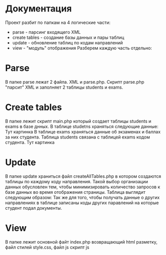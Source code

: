 # Документация
Проект разбит по папкам на 4 логические части:
* parse - парсинг входящего XML
* create tables - создание базы данных и пары таблиц
* update - обновление таблиц по кодам направлений
* view - "модуль" отображения
Разберем каждую часть отдельно:

# Parse

В папке parse лежат 2 файла. XML и parse.php. Скрипт parse.php "парсит" XML и заполняет 2 таблицы students и exams.

# Create tables

В папке лежит скрипт main.php который создает таблицы students и exams в базе днных. 
В таблице studetns храняться следующие данные:
Тут картинка
В таблице exams храняться данные об экзаменах и баллах за них студента. Таблица students связана с таблицей exams кодом студента.
Тут картинка

# Update

В папке update храниться файл createAllTables.php в котором создаются таблицы по каждому коду направления. Такой выбор организации данных обусловлен тем, чтобы минимизировать количество запросов к базе данных 
во время отображения страницы. Таблица выглядит следующим образом:
Так же для того, чтобы получать данные о других направлениях в таблице записаны коды других паравлений на которые студент подал документы.


# View 

В папке лежит основной файт index.php возвращающий html разметку, файл стилей style.css, файл js скрипт js
